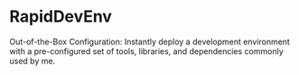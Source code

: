 # RapidDevEnv
Out-of-the-Box Configuration: Instantly deploy a development environment with a pre-configured set of tools, libraries, and dependencies commonly used by me.

